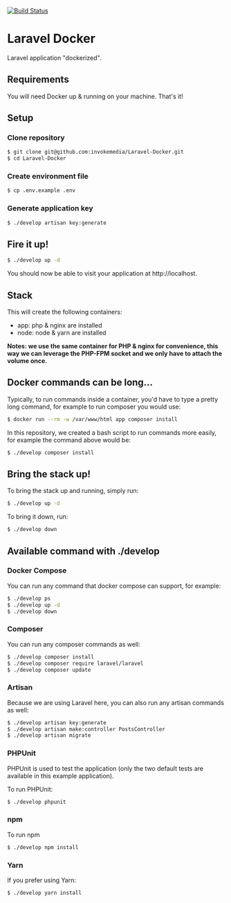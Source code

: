 [![Build Status](https://travis-ci.org/invokemedia/Laravel-Docker.svg?branch=master)](https://travis-ci.org/invokemedia/Laravel-Docker)

# Laravel Docker

Laravel application "dockerized".

## Requirements

You will need Docker up & running on your machine. That's it!

## Setup

### Clone repository

```bash 
$ git clone git@github.com:invokemedia/Laravel-Docker.git
$ cd Laravel-Docker
```

### Create environment file

```bash
$ cp .env.example .env
```

### Generate application key

```bash
$ ./develop artisan key:generate
```

## Fire it up!

```bash
$ ./develop up -d
```

You should now be able to visit your application at http://localhost.

## Stack

This will create the following containers:

- app: php & nginx are installed
- node: node & yarn are installed

**Notes: we use the same container for PHP & nginx for convenience, this way we can leverage the PHP-FPM socket and we only have to attach the volume once.**

## Docker commands can be long...

Typically, to run commands inside a container, you'd have to type a pretty long command, for example to run composer you would use:

```bash
$ docker run --rm -w /var/www/html app composer install
```

In this repository, we created a bash script to run commands more easily, for example the command above would be: 

```bash
$ ./develop composer install
```
## Bring the stack up!

 To bring the stack up and running, simply run:
 
 ```bash
$ ./develop up -d
```

To bring it down, run:

```bash
$ ./develop down
```

## Available command with ./develop

### Docker Compose

You can run any command that docker compose can support, for example: 

```bash
$ ./develop ps
$ ./develop up -d
$ ./develop down
```

### Composer

You can run any composer commands as well: 

```bash
$ ./develop composer install
$ ./develop composer require laravel/laravel
$ ./develop composer update
```

### Artisan

Because we are using Laravel here, you can also run any artisan commands as well: 

```bash
$ ./develop artisan key:generate
$ ./develop artisan make:controller PostsController
$ ./develop artisan migrate
```

### PHPUnit

PHPUnit is used to test the application (only the two default tests are available in this example application).
 
To run PHPUnit: 

```bash
$ ./develop phpunit
```

### npm

To run npm

```bash
$ ./develop npm install
```

### Yarn

If you prefer using Yarn:

```bash
$ ./develop yarn install
```